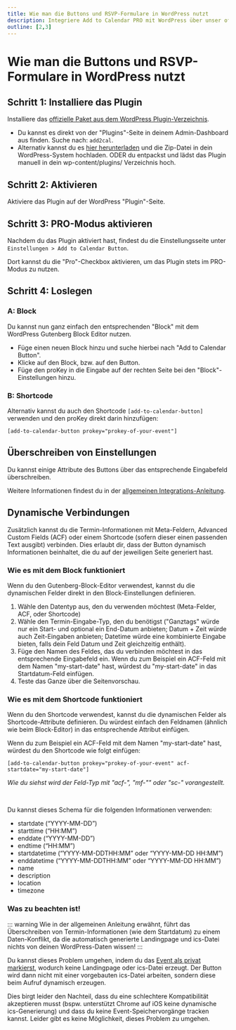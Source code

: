 ```yaml
---
title: Wie man die Buttons und RSVP-Formulare in WordPress nutzt
description: Integriere Add to Calendar PRO mit WordPress über unser offizielles Plugin. Schritt-für-Schritt-Anleitung für Kalender-Buttons und RSVP-Formulare.
outline: [2,3]
---
```


# Wie man die Buttons und RSVP-Formulare in WordPress nutzt

## Schritt 1: Installiere das Plugin

Installiere das [offizielle Paket aus dem WordPress Plugin-Verzeichnis](https://wordpress.org/plugins/add-to-calendar-button).

* Du kannst es direkt von der "Plugins"-Seite in deinem Admin-Dashboard aus finden. Suche nach: `add2cal`.
* Alternativ kannst du es [hier herunterladen](https://wordpress.org/plugins/add-to-calendar-button) und die Zip-Datei in dein WordPress-System hochladen. ODER du entpackst und lädst das Plugin manuell in dein wp-content/plugins/ Verzeichnis hoch.

## Schritt 2: Aktivieren

Aktiviere das Plugin auf der WordPress "Plugin"-Seite.

## Schritt 3: PRO-Modus aktivieren

Nachdem du das Plugin aktiviert hast, findest du die Einstellungsseite unter `Einstellungen > Add to Calendar Button`.

Dort kannst du die "Pro"-Checkbox aktivieren, um das Plugin stets im PRO-Modus zu nutzen.

## Schritt 4: Loslegen

### A: Block

Du kannst nun ganz einfach den entsprechenden "Block" mit dem WordPress Gutenberg Block Editor nutzen.

* Füge einen neuen Block hinzu und suche hierbei nach "Add to Calendar Button".
* Klicke auf den Block, bzw. auf den Button.
* Füge den proKey in die Eingabe auf der rechten Seite bei den "Block"-Einstellungen hinzu.

### B: Shortcode

Alternativ kannst du auch den Shortcode `[add-to-calendar-button]` verwenden und den proKey direkt darin hinzufügen:

```
[add-to-calendar-button prokey="prokey-of-your-event"]
```

## Überschreiben von Einstellungen

Du kannst einige Attribute des Buttons über das entsprechende Eingabefeld überschreiben.

Weitere Informationen findest du in der [allgemeinen Integrations-Anleitung](/de/integration/general#einstellungen-uberschreiben).

## Dynamische Verbindungen

Zusätzlich kannst du die Termin-Informationen mit Meta-Feldern, Advanced Custom Fields (ACF) oder einem Shortcode (sofern dieser einen passenden Text ausgibt) verbinden. 
Dies erlaubt dir, dass der Button dynamisch Informationen beinhaltet, die du auf der jeweiligen Seite generiert hast.

### Wie es mit dem Block funktioniert

Wenn du den Gutenberg-Block-Editor verwendest, kannst du die dynamischen Felder direkt in den Block-Einstellungen definieren.

1. Wähle den Datentyp aus, den du verwenden möchtest (Meta-Felder, ACF, oder Shortcode)
2. Wähle den Termin-Eingabe-Typ, den du benötigst ("Ganztags" würde nur ein Start- und optional ein End-Datum anbieten; Datum + Zeit würde auch Zeit-Eingaben anbieten; Datetime würde eine kombinierte Eingabe bieten, falls dein Feld Datum und Zeit gleichzeitig enthält).
3. Füge den Namen des Feldes, das du verbinden möchtest in das entsprechende Eingabefeld ein. Wenn du zum Beispiel ein ACF-Feld mit dem Namen "my-start-date" hast, würdest du "my-start-date" in das Startdatum-Feld einfügen.
4. Teste das Ganze über die Seitenvorschau.

### Wie es mit dem Shortcode funktioniert

Wenn du den Shortcode verwendest, kannst du die dynamischen Felder als Shortcode-Attribute definieren. 
Du würdest einfach den Feldnamen (ähnlich wie beim Block-Editor) in das entsprechende Attribut einfügen.

Wenn du zum Beispiel ein ACF-Feld mit dem Namen "my-start-date" hast, würdest du den Shortcode wie folgt einfügen:
```
[add-to-calendar-button prokey="prokey-of-your-event" acf-startdate="my-start-date"]
```

*Wie du siehst wird der Feld-Typ mit "acf-", "mf-"" oder "sc-" vorangestellt.*

<br />

Du kannst dieses Schema für die folgenden Informationen verwenden:

* startdate (“YYYY-MM-DD”)
* starttime (“HH:MM”)
* enddate (“YYYY-MM-DD”)
* endtime (“HH:MM”)
* startdatetime (“YYYY-MM-DDTHH:MM” oder “YYYY-MM-DD HH:MM”)
* enddatetime (“YYYY-MM-DDTHH:MM” oder “YYYY-MM-DD HH:MM”)
* name
* description
* location
* timezone

### Was zu beachten ist!

::: warning Wie in der allgemeinen Anleitung erwähnt, führt das Überschreiben von Termin-Informationen (wie dem Startdatum) zu einem Daten-Konflikt, da die automatisch generierte Landingpage und ics-Datei nichts von deinen WordPress-Daten wissen!
:::

Du kannst dieses Problem umgehen, indem du das [Event als privat markierst](/de/application-manual/groups-and-events#detail-seite-1), wodurch keine Landingpage oder ics-Datei erzeugt. 
Der Button wird dann nicht mit einer vorgebauten ics-Datei arbeiten, sondern diese beim Aufruf dynamisch erzeugen.

Dies birgt leider den Nachteil, dass du eine schlechtere Kompatibilität akzeptieren musst (bspw. unterstützt Chrome auf iOS keine dynamische ics-Generierung) und dass du keine Event-Speichervorgänge tracken kannst. 
Leider gibt es keine Möglichkeit, dieses Problem zu umgehen.
